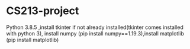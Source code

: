 # CS213-project
Python 3.8.5
,install tkinter if not already installed(tkinter comes installed with python 3), install numpy (pip install numpy==1.19.3),install matplotlib (pip install matplotlib)
